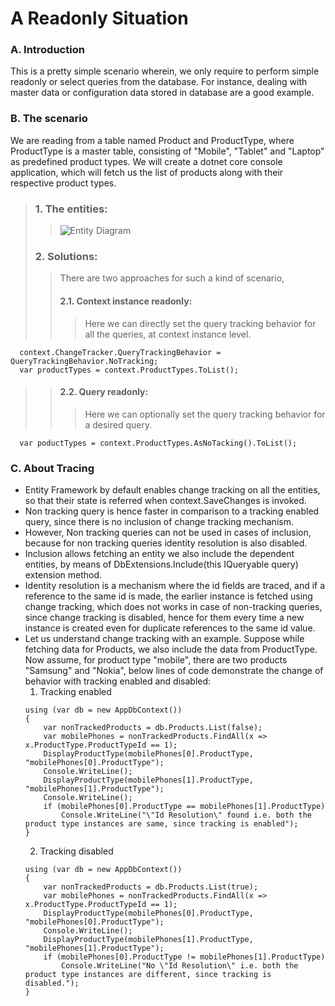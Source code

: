 # A Readonly Situation
### A. Introduction
This is a pretty simple scenario wherein, we only require to perform simple readonly or select queries from the database. For instance, dealing with master data or configuration data stored in database are a good example.

### B. The scenario
We are reading from a table named Product and ProductType, where ProductType is a master table, consisting of "Mobile", "Tablet" and "Laptop" as predefined product types. We will create a dotnet core console application, which will fetch us the list of products along with their respective product types.
  > ### 1. The entities:
  >> ![Entity Diagram](https://github.com/sid31988/LearningEfCore/blob/scenario/001-Readonly-Situation/A-Readonly-Scenario-ERD.png)
  > ### 2. Solutions:
  >> There are two approaches for such a kind of scenario,  
  >> #### 2.1. Context instance readonly:
  >>> Here we can directly set the query tracking behavior for all the queries, at context instance level.
  ```
    context.ChangeTracker.QueryTrackingBehavior = QueryTrackingBehavior.NoTracking;
    var productTypes = context.ProductTypes.ToList();
  ```
  >> #### 2.2. Query readonly:
  >>> Here we can optionally set the query tracking behavior for a desired query.
  ```
    var poductTypes = context.ProductTypes.AsNoTacking().ToList();
  ```
### C. About Tracing
- Entity Framework by default enables change tracking on all the entities, so that their state is referred when context.SaveChanges is invoked.
- Non tracking query is hence faster in comparison to a tracking enabled query, since there is no inclusion of change tracking mechanism.
- However, Non tracking queries can not be used in cases of inclusion, because for non tracking queries identity resolution is also disabled.
- Inclusion allows fetching an entity we also include the dependent entities, by means of DbExtensions.Include(this IQueryable query) extension method.
- Identity resolution is a mechanism where the id fields are traced, and if a reference to the same id is made, the earlier instance is fetched using change tracking, which does not works in case of non-tracking queries, since change tracking is disabled, hence for them every time a new instance is created even for duplicate references to the same id value.
- Let us understand change tracking with an example. Suppose while fetching data for Products, we also include the data from ProductType. Now assume, for product type "mobile", there are two products "Samsung" and "Nokia", below lines of code demonstrate the change of behavior with tracking enabled and disabled:
  1. Tracking enabled
    ```
    using (var db = new AppDbContext())
    {
        var nonTrackedProducts = db.Products.List(false);
        var mobilePhones = nonTrackedProducts.FindAll(x => x.ProductType.ProductTypeId == 1);
        DisplayProductType(mobilePhones[0].ProductType, "mobilePhones[0].ProductType");
        Console.WriteLine();
        DisplayProductType(mobilePhones[1].ProductType, "mobilePhones[1].ProductType");
        Console.WriteLine();
        if (mobilePhones[0].ProductType == mobilePhones[1].ProductType)
            Console.WriteLine("\"Id Resolution\" found i.e. both the product type instances are same, since tracking is enabled");
    }
    ```
  2. Tracking disabled
    ```
    using (var db = new AppDbContext())
    {
        var nonTrackedProducts = db.Products.List(true);
        var mobilePhones = nonTrackedProducts.FindAll(x => x.ProductType.ProductTypeId == 1);
        DisplayProductType(mobilePhones[0].ProductType, "mobilePhones[0].ProductType");
        Console.WriteLine();
        DisplayProductType(mobilePhones[1].ProductType, "mobilePhones[1].ProductType");
        if (mobilePhones[0].ProductType != mobilePhones[1].ProductType)
            Console.WriteLine("No \"Id Resolution\" i.e. both the product type instances are different, since tracking is disabled.");
    }
    ```
